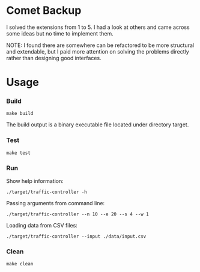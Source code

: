 Comet Backup
====

I solved the extensions from 1 to 5. I had a look at others and came across some ideas but no time to implement them. 

NOTE: I found there are somewhere can be refactored to be more structural and extendable, but I paid more attention on solving the problems directly rather than designing good interfaces.    

# Usage

### Build

```shell script
make build
```

The build output is a binary executable file located under directory target.

### Test

```shell script
make test
```

### Run

Show help information:

```shell script
./target/traffic-controller -h
```

Passing arguments from command line:

```shell script
./target/traffic-controller --n 10 --e 20 --s 4 --w 1 
```

Loading data from CSV files:

```shell script
./target/traffic-controller --input ./data/input.csv
```

### Clean

```shell script
make clean
```



